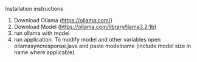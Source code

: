 Installation instructions
1. Download Ollama (https://ollama.com/)
2. Download Model (https://ollama.com/library/llama3.2:1b)
3. run ollama with model
4. run application.
To modify model and other variables open ollamasyncresponse.java and paste modelname (include model size in name where applicable)
